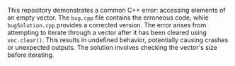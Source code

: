 This repository demonstrates a common C++ error: accessing elements of an empty vector. The `bug.cpp` file contains the erroneous code, while `bugSolution.cpp` provides a corrected version. The error arises from attempting to iterate through a vector after it has been cleared using `vec.clear()`.  This results in undefined behavior, potentially causing crashes or unexpected outputs.  The solution involves checking the vector's size before iterating.